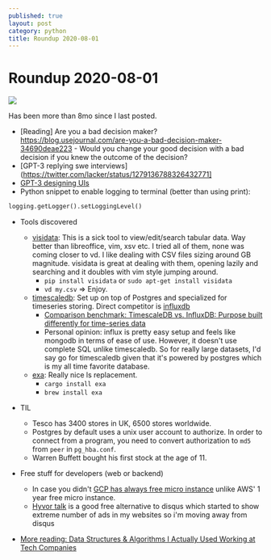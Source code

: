 ```yaml
---
published: true
layout: post
category: python
title: Roundup 2020-08-01
---
```

# Roundup 2020-08-01

![](https://devdala.files.wordpress.com/2020/08/6jhvdj3i2a751.jpg)

Has been more than 8mo since I last posted.

- [Reading] Are you a bad decision maker? https://blog.usejournal.com/are-you-a-bad-decision-maker-34690deae223
		- Would you change your good decision with a bad decision if you knew the outcome of the decision?
- [GPT-3 replying swe interviews](https://twitter.com/lacker/status/1279136788326432771]
- [GPT-3 designing UIs](https://twitter.com/sharifshameem/status/1282676454690451457)
- Python snippet to enable logging to terminal (better than using print): 

```python
logging.getLogger().setLoggingLevel()
```

- Tools discovered
	- [visidata](https://www.visidata.org/): This is a sick tool to view/edit/search tabular data. Way better than libreoffice, vim, xsv etc. I tried all of them, none was coming closer to vd. I like dealing with CSV files sizing around GB magnitude. visidata is great at dealing with them, opening lazily and searching and it doubles with vim style jumping around.
		- `pip install visidata` or `sudo apt-get install visidata`
		- `vd my.csv` => Enjoy.
	- [timescaledb](https://www.timescale.com/): Set up on top of Postgres and specialized for timeseries storing. Direct competitor is [influxdb](https://www.influxdata.com/)
		- [Comparison benchmark: TimescaleDB vs. InfluxDB: Purpose built differently for time-series data](https://blog.timescale.com/blog/timescaledb-vs-influxdb-for-time-series-data-timescale-influx-sql-nosql-36489299877/)
		- Personal opinion: influx is pretty easy setup and feels like mongodb in terms of ease of use. However, it doesn't use complete SQL unlike timescaledb. So for really large datasets, I'd say go for timescaledb given that it's powered by postgres which is my all time favorite database.
	- [exa](https://github.com/ogham/exa): Really nice ls replacement.
		- `cargo install exa`
		- `brew install exa`
        
- TIL
	- Tesco has 3400 stores in UK, 6500 stores worldwide.
	- Postgres by default uses a unix user account to authorize. In order to connect from a program, you need to convert authorization to `md5` from `peer` in `pg_hba.conf`.
    - Warren Buffett bought his first stock at the age of 11.

- Free stuff for developers (web or backend)
	- In case you didn't [GCP has always free micro instance](https://cloud.google.com/free) unlike AWS' 1 year free micro instance. 
	- [Hyvor talk](https://talk.hyvor.com/) is a good free alternative to disqus which started to show extreme number of ads in my websites so i'm moving away from disqus
- [More reading: Data Structures & Algorithms I Actually Used Working at Tech Companies](https://blog.pragmaticengineer.com/data-structures-and-algorithms-i-actually-used-day-to-day/)
